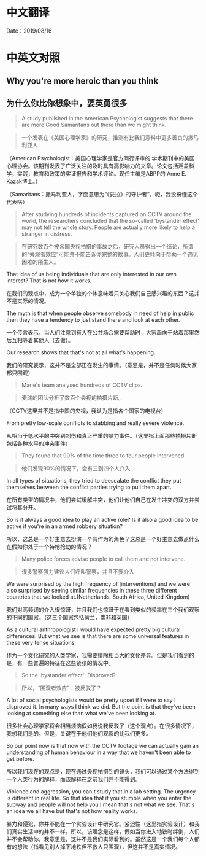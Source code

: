 # 中文翻译

Date：2019/08/16

# 中英文对照

## Why you're more heroic than you think

## 为什么你比你想象中，要英勇很多

> A study published in the American Psychologist suggests that there are more Good Samaritans out there than we might think.

> 一个发表在《美国心理学家》的研究，推测有比我们意料中更多善良的撒马利亚人

（American Psychologist：美国心理学家是官方同行评审的 学术期刊中的美国心理协会。该期刊发表了广泛关注的及时具有高影响力的文章。论文包括涵盖科学，实践，教育和政策的实证报告和学术评论。现任主编是ABPP的 Anne E. Kazak博士。）

（Samaritans：撒马利亚人，字面意思为“《妥拉》的守护者”。呃，我没搞懂这个代表啥）

> After studying hundreds of incidents captured on CCTV around the world, the researchers concluded that the so-called 'bystander effect' may not tell the whole story. People are actually more likely to help a stranger in distress.

> 在研究数百个被各国央视拍摄的事故之后，研究人员得出一个结论，所谓的“旁观者效应”可能并不能告诉你完整的故事。人们更倾向于帮助一个遇见困难的陌生人。

That idea of us being individuals that are only interested in our own interest? That is not how it works.

在我们的观点中，成为一个单独的个体意味着只关心我们自己感兴趣的东西？这并不是实际的情况。

The myth is that when people observe somebody in need of help in public then they have a tendency to just stand there and look at each other.

一个传言表示，当人们注意到有人在公共场合需要帮助时，大家趋向于站着那里然后互相等着其他人（去做）。

Our research shows that that's not at all what's happening.

我们的研究表示，这并不是全部正在发生的事情。（意思是，并不是任何时候大家都只围观）

> Marie's team analysed hundreds of CCTV clips.

> 麦瑞的团队分析了数百个央视的拍摄片断。

（CCTV这里并不是指中国的央视，我认为是指各个国家的电视台）

From pretty low-scale conflicts to stabbing and really severe violence. 

从相当于低水平的冲突到刺伤和真正严重的暴力事件。（这里指上面那些拍摄片断包括各种水平的冲突事件）

> They found that 90% of the time three to four people intervened.

> 他们发现90%的情况下，会有三到四个人介入

In all types of situations, they tried to deescalate the conflict they put themselves between the conflict parties trying to pull them apart.

在所有类型的情况中，他们尝试缓解冲突，他们让他们自己在发生冲突的双方并尝试将其分开。

So is it always a good idea to play an active role? Is it also a good idea to be active if you're in an armed robbery situation?

所以，这总是一个好主意去扮演一个有作为的角色？这总是一个好主意去做点什么在假如你处于一个持枪抢劫的情况？

> Many police forces advise people to call them and not intervene.

> 很多警察强力建议人们呼叫警察，并且不要介入

We were surprised by the high frequency of [interventions] and we were also surprised by seeing similar frequencies in these three different countries that we looked at.(Netherlands, South Africa, United Kingdom)

我们对高频词的介入很惊讶，并且我们也惊讶于在看到类似的频率在三个我们观察的不同的国家。（这三个国家包括荷兰，南非和英国）

As a cultural anthropologist I would have expected pretty big cultural differences. But what we see is that there are some universal features in these very tense situations.

作为一个文化研究的人类学家，我需要排除相当大的文化差异。但是我们看到的是，有一些普遍的特征在这些紧张的情况中。

> So the 'bystander effect': Disproved?

> 所以，“围观者效应”：被反驳了？

A lot of social psychologists would be pretty upset if I were to say I disproved it. In many ways I think we did. But the point is that they've been looking at something else than what we've been looking at.

很多社会心理学家将会相当烦恼假如我说我反驳了（这个观点）。在很多情况下，我想我们是的。但是，关键在于他们他们观察的比我们更多。

So our point now is that now with the CCTV footage we can actually gain an understanding of human behaviour in a way that we haven't been able to get before.

所以我们现在的观点是，现在通过央视拍摄到的镜头，我们可以通过某个方法得到一个人类行为的解释，而该解释在之前我们并不能得到。

Violence and aggression, you can't study that in a lab setting. The urgency is different in real life. So that idea that if you stumble when you enter the subway and people will not help you I mean that's not what we see. That's an idea we all have but that's not how reality works.

暴力和侵犯，你并不能在一个实验设计中研究它。紧迫性（这里指实验设计）和我们真实生活中的并不一样。所以，该理念是这样，假如当你进入地铁时绊倒，人们并不会帮助你，我意思是，这并不是我们实际看到的。虽然这是一个我们每个人都有的想法（指看见别人掉下地铁但不救人只围观），但这并不是真实情况。
